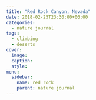 ```yaml
---
title: "Red Rock Canyon, Nevada"
date: 2018-02-25T23:30:00+06:00
categories:
  - nature journal
tags:
  - climbing
  - deserts
cover:
  image:
  caption:
  style:
menu:
  sidebar:
    name: red rock
    parent: nature journal
---
```

